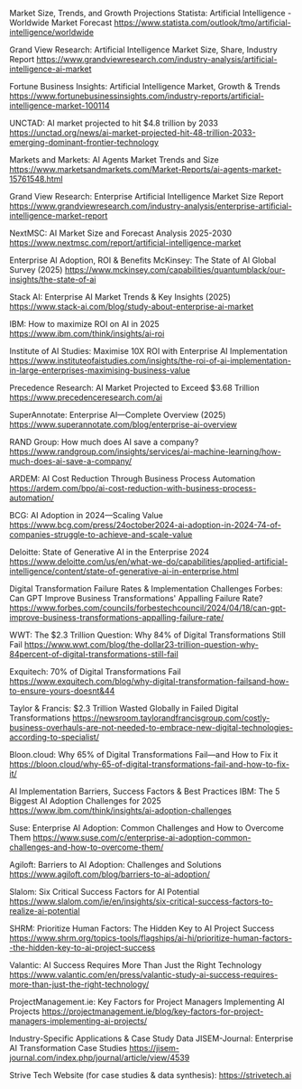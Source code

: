 Market Size, Trends, and Growth Projections
Statista: Artificial Intelligence - Worldwide Market Forecast
https://www.statista.com/outlook/tmo/artificial-intelligence/worldwide

Grand View Research: Artificial Intelligence Market Size, Share, Industry Report
https://www.grandviewresearch.com/industry-analysis/artificial-intelligence-ai-market

Fortune Business Insights: Artificial Intelligence Market, Growth & Trends
https://www.fortunebusinessinsights.com/industry-reports/artificial-intelligence-market-100114

UNCTAD: AI market projected to hit $4.8 trillion by 2033
https://unctad.org/news/ai-market-projected-hit-48-trillion-2033-emerging-dominant-frontier-technology

Markets and Markets: AI Agents Market Trends and Size
https://www.marketsandmarkets.com/Market-Reports/ai-agents-market-15761548.html

Grand View Research: Enterprise Artificial Intelligence Market Size Report
https://www.grandviewresearch.com/industry-analysis/enterprise-artificial-intelligence-market-report

NextMSC: AI Market Size and Forecast Analysis 2025-2030
https://www.nextmsc.com/report/artificial-intelligence-market

Enterprise AI Adoption, ROI & Benefits
McKinsey: The State of AI Global Survey (2025)
https://www.mckinsey.com/capabilities/quantumblack/our-insights/the-state-of-ai

Stack AI: Enterprise AI Market Trends & Key Insights (2025)
https://www.stack-ai.com/blog/study-about-enterprise-ai-market

IBM: How to maximize ROI on AI in 2025
https://www.ibm.com/think/insights/ai-roi

Institute of AI Studies: Maximise 10X ROI with Enterprise AI Implementation
https://www.instituteofaistudies.com/insights/the-roi-of-ai-implementation-in-large-enterprises-maximising-business-value

Precedence Research: AI Market Projected to Exceed $3.68 Trillion
https://www.precedenceresearch.com/ai

SuperAnnotate: Enterprise AI—Complete Overview (2025)
https://www.superannotate.com/blog/enterprise-ai-overview

RAND Group: How much does AI save a company?
https://www.randgroup.com/insights/services/ai-machine-learning/how-much-does-ai-save-a-company/

ARDEM: AI Cost Reduction Through Business Process Automation
https://ardem.com/bpo/ai-cost-reduction-with-business-process-automation/

BCG: AI Adoption in 2024—Scaling Value
https://www.bcg.com/press/24october2024-ai-adoption-in-2024-74-of-companies-struggle-to-achieve-and-scale-value

Deloitte: State of Generative AI in the Enterprise 2024
https://www.deloitte.com/us/en/what-we-do/capabilities/applied-artificial-intelligence/content/state-of-generative-ai-in-enterprise.html

Digital Transformation Failure Rates & Implementation Challenges
Forbes: Can GPT Improve Business Transformations' Appalling Failure Rate?
https://www.forbes.com/councils/forbestechcouncil/2024/04/18/can-gpt-improve-business-transformations-appalling-failure-rate/

WWT: The $2.3 Trillion Question: Why 84% of Digital Transformations Still Fail
https://www.wwt.com/blog/the-dollar23-trillion-question-why-84percent-of-digital-transformations-still-fail

Exquitech: 70% of Digital Transformations Fail
https://www.exquitech.com/blog/why-digital-transformation-failsand-how-to-ensure-yours-doesnt&44

Taylor & Francis: $2.3 Trillion Wasted Globally in Failed Digital Transformations
https://newsroom.taylorandfrancisgroup.com/costly-business-overhauls-are-not-needed-to-embrace-new-digital-technologies-according-to-specialist/

Bloon.cloud: Why 65% of Digital Transformations Fail—and How to Fix it
https://bloon.cloud/why-65-of-digital-transformations-fail-and-how-to-fix-it/

AI Implementation Barriers, Success Factors & Best Practices
IBM: The 5 Biggest AI Adoption Challenges for 2025
https://www.ibm.com/think/insights/ai-adoption-challenges

Suse: Enterprise AI Adoption: Common Challenges and How to Overcome Them
https://www.suse.com/c/enterprise-ai-adoption-common-challenges-and-how-to-overcome-them/

Agiloft: Barriers to AI Adoption: Challenges and Solutions
https://www.agiloft.com/blog/barriers-to-ai-adoption/

Slalom: Six Critical Success Factors for AI Potential
https://www.slalom.com/ie/en/insights/six-critical-success-factors-to-realize-ai-potential

SHRM: Prioritize Human Factors: The Hidden Key to AI Project Success
https://www.shrm.org/topics-tools/flagships/ai-hi/prioritize-human-factors--the-hidden-key-to-ai-project-success

Valantic: AI Success Requires More Than Just the Right Technology
https://www.valantic.com/en/press/valantic-study-ai-success-requires-more-than-just-the-right-technology/

ProjectManagement.ie: Key Factors for Project Managers Implementing AI Projects
https://projectmanagement.ie/blog/key-factors-for-project-managers-implementing-ai-projects/

Industry-Specific Applications & Case Study Data
JISEM-Journal: Enterprise AI Transformation Case Studies
https://jisem-journal.com/index.php/journal/article/view/4539

Strive Tech Website (for case studies & data synthesis):
https://strivetech.ai